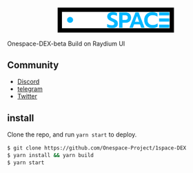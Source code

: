 <p align="center">
  <a href="https://1space.me">
    <img alt="1space" src="/public/os-logo-white.jpeg" style="background: black; padding: 10px" width="250" />
  </a>
</p>

Onespace-DEX-beta
Build on Raydium UI

## Community

- [Discord](https://discord.com/invite/xud97tybPc)
- [telegram](https://t.me/Onespace_tech)
- [Twitter](https://twitter.com/1space_me)


## install

Clone the repo, and run `yarn start` to deploy.

```bash
$ git clone https://github.com/Onespace-Project/1space-DEX
$ yarn install && yarn build
$ yarn start
```
